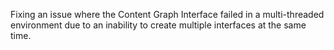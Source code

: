 Fixing an issue where the Content Graph Interface failed in a multi-threaded environment due to an inability to create multiple interfaces at the same time.
